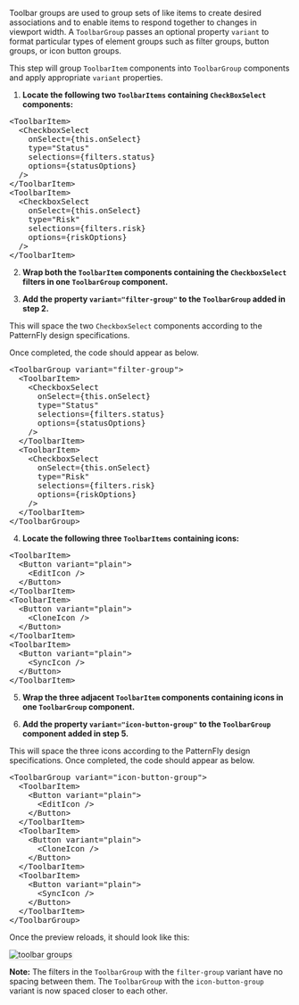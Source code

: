 Toolbar groups are used to group sets of like items to create desired associations and to enable items to respond together to changes in viewport width. A `ToolbarGroup` passes an optional property `variant` to format particular types of element groups such as filter groups, button groups, or icon button groups.

This step will group `ToolbarItem` components into `ToolbarGroup` components and apply appropriate `variant` properties.

1) <strong>Locate the following two `ToolbarItems` containing `CheckBoxSelect` components:</strong>

<pre class="file">
&lt;ToolbarItem&gt;
  &lt;CheckboxSelect
    onSelect={this.onSelect}
    type=&quot;Status&quot;
    selections={filters.status}
    options={statusOptions}
  /&gt;
&lt;/ToolbarItem&gt;
&lt;ToolbarItem&gt;
  &lt;CheckboxSelect
    onSelect={this.onSelect}
    type=&quot;Risk&quot;
    selections={filters.risk}
    options={riskOptions}
  /&gt;
&lt;/ToolbarItem&gt;
</pre>

2) <strong>Wrap both the `ToolbarItem` components containing the `CheckboxSelect` filters in one `ToolbarGroup` component.</strong>

3) <strong>Add the property `variant="filter-group"` to the `ToolbarGroup` added in step 2.</strong>

This will space the two `CheckboxSelect` components according to the PatternFly design specifications.

Once completed, the code should appear as below.

<pre class="file">
&lt;ToolbarGroup variant=&quot;filter-group&quot;&gt;
  &lt;ToolbarItem&gt;
    &lt;CheckboxSelect
      onSelect={this.onSelect}
      type=&quot;Status&quot;
      selections={filters.status}
      options={statusOptions}
    /&gt;
  &lt;/ToolbarItem&gt;
  &lt;ToolbarItem&gt;
    &lt;CheckboxSelect
      onSelect={this.onSelect}
      type=&quot;Risk&quot;
      selections={filters.risk}
      options={riskOptions}
    /&gt;
  &lt;/ToolbarItem&gt;
&lt;/ToolbarGroup&gt;
</pre>

4) <strong>Locate the following three `ToolbarItems` containing icons:</strong>

<pre class="file">
&lt;ToolbarItem&gt;
  &lt;Button variant=&quot;plain&quot;&gt;
    &lt;EditIcon /&gt;
  &lt;/Button&gt;
&lt;/ToolbarItem&gt;
&lt;ToolbarItem&gt;
  &lt;Button variant=&quot;plain&quot;&gt;
    &lt;CloneIcon /&gt;
  &lt;/Button&gt;
&lt;/ToolbarItem&gt;
&lt;ToolbarItem&gt;
  &lt;Button variant=&quot;plain&quot;&gt;
    &lt;SyncIcon /&gt;
  &lt;/Button&gt;
&lt;/ToolbarItem&gt;
</pre>

5) <strong>Wrap the three adjacent `ToolbarItem` components containing icons in one `ToolbarGroup` component.</strong>

6) <strong>Add the property `variant="icon-button-group"` to the `ToolbarGroup` component added in step 5.</strong>

This will space the three icons according to the PatternFly design specifications. Once completed, the code should appear as below.

<pre class="file">
&lt;ToolbarGroup variant=&quot;icon-button-group&quot;&gt;
  &lt;ToolbarItem&gt;
    &lt;Button variant=&quot;plain&quot;&gt;
      &lt;EditIcon /&gt;
    &lt;/Button&gt;
  &lt;/ToolbarItem&gt;
  &lt;ToolbarItem&gt;
    &lt;Button variant=&quot;plain&quot;&gt;
      &lt;CloneIcon /&gt;
    &lt;/Button&gt;
  &lt;/ToolbarItem&gt;
  &lt;ToolbarItem&gt;
    &lt;Button variant=&quot;plain&quot;&gt;
      &lt;SyncIcon /&gt;
    &lt;/Button&gt;
  &lt;/ToolbarItem&gt;
&lt;/ToolbarGroup&gt;
</pre>


Once the preview reloads, it should look like this:

<img src="toolbar-filter/assets/toolbar-groups.png" alt="toolbar groups" style="box-shadow: rgba(3, 3, 3, 0.2) 0px 1.25px 2.5px 0px;" />

<strong>Note:</strong> The filters in the `ToolbarGroup` with the `filter-group` variant have no spacing between them. The `ToolbarGroup` with the `icon-button-group` variant is now spaced closer to each other.
